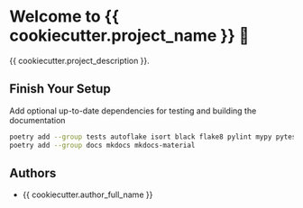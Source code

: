 # Welcome to {{ cookiecutter.project_name }} 👋

{{ cookiecutter.project_description }}.

## Finish Your Setup

Add optional up-to-date dependencies for testing and building the documentation

```bash
poetry add --group tests autoflake isort black flake8 pylint mypy pytest pytest-cov
poetry add --group docs mkdocs mkdocs-material
```

## Authors

- {{ cookiecutter.author_full_name }}
